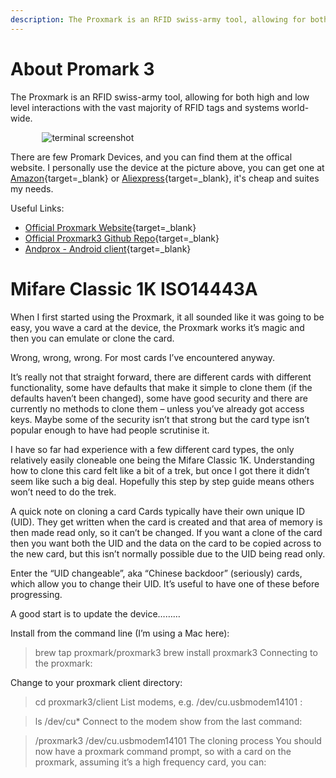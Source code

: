 ```yaml
---
description: The Proxmark is an RFID swiss-army tool, allowing for both high and low level interactions with the vast majority of RFID tags and systems world-wide.
---
```


# About Promark 3

The Proxmark is an RFID swiss-army tool, allowing for both high and low level interactions with the vast majority of RFID tags and systems world-wide.

<div style="width:80%; margin:0 auto">
   <img src="/assets/images/penTesting/proxmark/rsz_img_1044.jpg" alt="terminal screenshot">
</div>

There are few Promark Devices, and you can find them at the offical website. I personally use the device at the picture above, you can get one at [Amazon](https://amzn.to/3AcCQvL){target=_blank} or [Aliexpress](https://s.click.aliexpress.com/e/_APt1x8){target=_blank}, it's cheap and suites my needs.

Useful Links:

* [Official Proxmark Website](https://proxmark.com/){target=_blank}
* [Official Proxmark3 Github Repo](https://github.com/Proxmark/proxmark3){target=_blank}
* [Andprox - Android client](https://github.com/AndProx/AndProx){target=_blank}




# Mifare Classic 1K ISO14443A 

When I first started using the Proxmark, it all sounded like it was going to be easy, you wave a card at the device, the Proxmark works it’s magic and then you can emulate or clone the card.

Wrong, wrong, wrong. For most cards I’ve encountered anyway.

It’s really not that straight forward, there are different cards with different functionality, some have defaults that make it simple to clone them (if the defaults haven’t been changed), some have good security and there are currently no methods to clone them – unless you’ve already got access keys. Maybe some of the security isn’t that strong but the card type isn’t popular enough to have had people scrutinise it.

I have so far had experience with a few different card types, the only relatively easily cloneable one being the Mifare Classic 1K. Understanding how to clone this card felt like a bit of a trek, but once I got there it didn’t seem like such a big deal. Hopefully this step by step guide means others won’t need to do the trek.

A quick note on cloning a card
Cards typically have their own unique ID (UID). They get written when the card is created and that area of memory is then made read only, so it can’t be changed. If you want a clone of the card then you want both the UID and the data on the card to be copied across to the new card, but this isn’t normally possible due to the UID being read only.

Enter the “UID changeable”, aka “Chinese backdoor” (seriously) cards, which allow you to change their UID. It’s useful to have one of these before progressing.

A good start is to update the device………

Install from the command line (I’m using a Mac here):

> brew tap proxmark/proxmark3
> brew install proxmark3
Connecting to the proxmark:

Change to your proxmark client directory:

> cd proxmark3/client
List modems, e.g. /dev/cu.usbmodem14101 :

> ls /dev/cu*
Connect to the modem show from the last command:

> /proxmark3 /dev/cu.usbmodem14101
The cloning process
You should now have a proxmark command prompt, so with a card on the proxmark, assuming it’s a high frequency card, you can:

